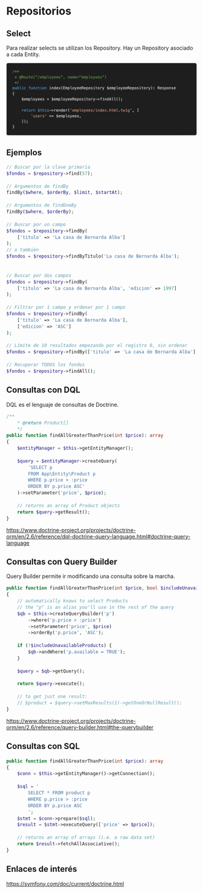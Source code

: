 # Repositorios

## Select

Para realizar selects se utilizan los Repository. Hay un Repository asociado a cada Entity.

![Doctrine](./images/select.png)

## Ejemplos

```php
// Buscar por la clave primaria
$fondos = $repository->find(57);

// Argumentos de findBy
findBy($where, $orderBy, $limit, $startAt);

// Argumentos de findOneBy
findBy($where, $orderBy);

// Buscar por un campo
$fondos = $repository->findBy(
    ['titulo' => 'La casa de Bernarda Alba']
);
// o también
$fondos = $repository->findByTitulo('La casa de Bernarda Alba');


// Buscar por dos campos
$fondos = $repository->findBy(
    ['titulo' => 'La casa de Bernarda Alba', 'edicion' => 1997]
);

// Filtrar por 1 campo y ordenar por 1 campo
$fondos = $repository->findBy(
    ['titulo' => 'La casa de Bernarda Alba'], 
    ['edicion' => 'ASC']
);

// Límite de 10 resultados empezando por el registro 0, sin ordenar
$fondos = $repository->findBy(['titulo' => 'La casa de Bernarda Alba'], [], 10, 0);
 
// Recuperar TODOS los fondos
$fondos = $repository->findAll();
```

## Consultas con DQL

DQL es el lenguaje de consultas de Doctrine.

```php
/**
    * @return Product[]
    */
public function findAllGreaterThanPrice(int $price): array
{
    $entityManager = $this->getEntityManager();

    $query = $entityManager->createQuery(
        'SELECT p
        FROM App\Entity\Product p
        WHERE p.price > :price
        ORDER BY p.price ASC'
    )->setParameter('price', $price);

    // returns an array of Product objects
    return $query->getResult();
}
```

https://www.doctrine-project.org/projects/doctrine-orm/en/2.6/reference/dql-doctrine-query-language.html#doctrine-query-language

## Consultas con Query Builder

Query Builder permite ir modificando una consulta sobre la marcha.

```php
public function findAllGreaterThanPrice(int $price, bool $includeUnavailableProducts = false): array
{
    // automatically knows to select Products
    // the "p" is an alias you'll use in the rest of the query
    $qb = $this->createQueryBuilder('p')
        ->where('p.price > :price')
        ->setParameter('price', $price)
        ->orderBy('p.price', 'ASC');

    if (!$includeUnavailableProducts) {
        $qb->andWhere('p.available = TRUE');
    }

    $query = $qb->getQuery();

    return $query->execute();

    // to get just one result:
    // $product = $query->setMaxResults(1)->getOneOrNullResult();
}
```

https://www.doctrine-project.org/projects/doctrine-orm/en/2.6/reference/query-builder.html#the-querybuilder

## Consultas con SQL

```php
public function findAllGreaterThanPrice(int $price): array
{
    $conn = $this->getEntityManager()->getConnection();

    $sql = '
        SELECT * FROM product p
        WHERE p.price > :price
        ORDER BY p.price ASC
        ';
    $stmt = $conn->prepare($sql);
    $result = $stmt->executeQuery(['price' => $price]);

    // returns an array of arrays (i.e. a raw data set)
    return $result->fetchAllAssociative();
}
```



## Enlaces de interés

https://symfony.com/doc/current/doctrine.html
